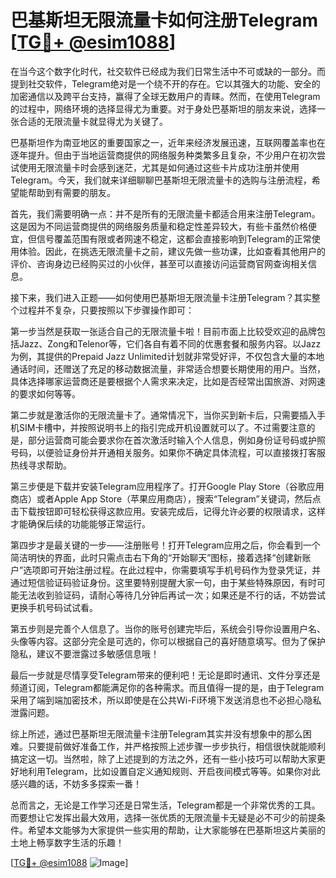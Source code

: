 # 巴基斯坦无限流量卡如何注册Telegram [[TG💪+ @esim1088](https://t.me/s/esim1088)]

在当今这个数字化时代，社交软件已经成为我们日常生活中不可或缺的一部分。而提到社交软件，Telegram绝对是一个绕不开的存在。它以其强大的功能、安全的加密通信以及跨平台支持，赢得了全球无数用户的青睐。然而，在使用Telegram的过程中，网络环境的选择显得尤为重要。对于身处巴基斯坦的朋友来说，选择一张合适的无限流量卡就显得尤为关键了。

巴基斯坦作为南亚地区的重要国家之一，近年来经济发展迅速，互联网覆盖率也在逐年提升。但由于当地运营商提供的网络服务种类繁多且复杂，不少用户在初次尝试使用无限流量卡时会感到迷茫，尤其是如何通过这些卡片成功注册并使用Telegram。今天，我们就来详细聊聊巴基斯坦无限流量卡的选购与注册流程，希望能帮助到有需要的朋友。

首先，我们需要明确一点：并不是所有的无限流量卡都适合用来注册Telegram。这是因为不同运营商提供的网络服务质量和稳定性差异较大，有些卡虽然价格便宜，但信号覆盖范围有限或者网速不稳定，这都会直接影响到Telegram的正常使用体验。因此，在挑选无限流量卡之前，建议先做一些功课，比如查看其他用户的评价、咨询身边已经购买过的小伙伴，甚至可以直接访问运营商官网查询相关信息。

接下来，我们进入正题——如何使用巴基斯坦无限流量卡注册Telegram？其实整个过程并不复杂，只要按照以下步骤操作即可：

第一步当然是获取一张适合自己的无限流量卡啦！目前市面上比较受欢迎的品牌包括Jazz、Zong和Telenor等，它们各自有着不同的优惠套餐和服务内容。以Jazz为例，其提供的Prepaid Jazz Unlimited计划就非常受好评，不仅包含大量的本地通话时间，还赠送了充足的移动数据流量，非常适合想要长期使用的用户。当然，具体选择哪家运营商还是要根据个人需求来决定，比如是否经常出国旅游、对网速的要求如何等等。

第二步就是激活你的无限流量卡了。通常情况下，当你买到新卡后，只需要插入手机SIM卡槽中，并按照说明书上的指引完成开机设置就可以了。不过需要注意的是，部分运营商可能会要求你在首次激活时输入个人信息，例如身份证号码或护照号码，以便验证身份并开通相关服务。如果你不确定具体流程，可以直接拨打客服热线寻求帮助。

第三步便是下载并安装Telegram应用程序了。打开Google Play Store（谷歌应用商店）或者Apple App Store（苹果应用商店），搜索“Telegram”关键词，然后点击下载按钮即可轻松获得这款应用。安装完成后，记得允许必要的权限请求，这样才能确保后续的功能能够正常运行。

第四步才是最关键的一步——注册账号！打开Telegram应用之后，你会看到一个简洁明快的界面，此时只需点击右下角的“开始聊天”图标，接着选择“创建新账户”选项即可开始注册过程。在此过程中，你需要填写手机号码作为登录凭证，并通过短信验证码验证身份。这里要特别提醒大家一句，由于某些特殊原因，有时可能无法收到验证码，请耐心等待几分钟后再试一次；如果还是不行的话，不妨尝试更换手机号码试试看。

第五步则是完善个人信息了。当你的账号创建完毕后，系统会引导你设置用户名、头像等内容。这部分完全是可选的，你可以根据自己的喜好随意填写。但为了保护隐私，建议不要泄露过多敏感信息哦！

最后一步就是尽情享受Telegram带来的便利吧！无论是即时通讯、文件分享还是频道订阅，Telegram都能满足你的各种需求。而且值得一提的是，由于Telegram采用了端到端加密技术，所以即使是在公共Wi-Fi环境下发送消息也不必担心隐私泄露问题。

综上所述，通过巴基斯坦无限流量卡注册Telegram其实并没有想象中的那么困难。只要提前做好准备工作，并严格按照上述步骤一步步执行，相信很快就能顺利搞定这一切。当然啦，除了上述提到的方法之外，还有一些小技巧可以帮助大家更好地利用Telegram，比如设置自定义通知规则、开启夜间模式等等。如果你对此感兴趣的话，不妨多多探索一番！

总而言之，无论是工作学习还是日常生活，Telegram都是一个非常优秀的工具。而要想让它发挥出最大效用，选择一张优质的无限流量卡无疑是必不可少的前提条件。希望本文能够为大家提供一些实用的帮助，让大家能够在巴基斯坦这片美丽的土地上畅享数字生活的乐趣！

[[TG💪+ @esim1088](https://t.me/s/esim1088) ![Image](https://i.postimg.cc/4NQfJmqS/Snipaste-2025-05-13-00-14-12.png)]